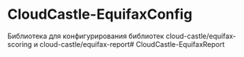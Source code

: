 # CloudCastle-EquifaxConfig

Библиотека для конфигурирования библиотек cloud-castle/equifax-scoring и cloud-castle/equifax-report# CloudCastle-EquifaxReport
